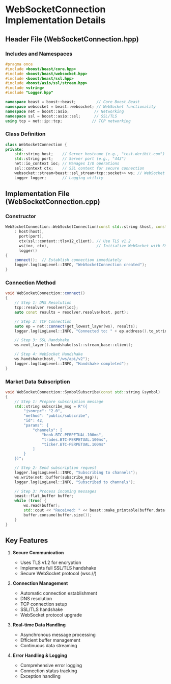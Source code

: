 # WebSocketConnection Implementation Details

## Header File (WebSocketConnection.hpp)

### Includes and Namespaces

```cpp
#pragma once
#include <boost/beast/core.hpp>
#include <boost/beast/websocket.hpp>
#include <boost/beast/ssl.hpp>
#include <boost/asio/ssl/stream.hpp>
#include <string>
#include "Logger.hpp"

namespace beast = boost::beast;         // Core Boost.Beast
namespace websocket = beast::websocket; // WebSocket functionality
namespace net = boost::asio;           // Networking
namespace ssl = boost::asio::ssl;      // SSL/TLS
using tcp = net::ip::tcp;             // TCP networking
```

### Class Definition

```cpp
class WebSocketConnection {
private:
    std::string host;    // Server hostname (e.g., "test.deribit.com")
    std::string port;    // Server port (e.g., "443")
    net::io_context ioc; // Manages I/O operations
    ssl::context ctx;    // SSL context for secure connection
    websocket::stream<beast::ssl_stream<tcp::socket>> ws; // WebSocket stream
    Logger logger;       // Logging utility
```

## Implementation File (WebSocketConnection.cpp)

### Constructor

```cpp
WebSocketConnection::WebSocketConnection(const std::string &host, const std::string &port)
    : host(host),
      port(port),
      ctx(ssl::context::tlsv12_client), // Use TLS v1.2
      ws(ioc, ctx),                     // Initialize WebSocket with SSL
      logger()
{
    connect();  // Establish connection immediately
    logger.log(LogLevel::INFO, "WebSocketConnection created");
}
```

### Connection Method

```cpp
void WebSocketConnection::connect()
{
    // Step 1: DNS Resolution
    tcp::resolver resolver{ioc};
    auto const results = resolver.resolve(host, port);

    // Step 2: TCP Connection
    auto ep = net::connect(get_lowest_layer(ws), results);
    logger.log(LogLevel::INFO, "Connected to: " + ep.address().to_string());

    // Step 3: SSL Handshake
    ws.next_layer().handshake(ssl::stream_base::client);

    // Step 4: WebSocket Handshake
    ws.handshake(host, "/ws/api/v2");
    logger.log(LogLevel::INFO, "Handshake completed");
}
```

### Market Data Subscription

```cpp
void WebSocketConnection::SymbolSubscribe(const std::string &symbol)
{
    // Step 1: Prepare subscription message
    std::string subscribe_msg = R"({
        "jsonrpc": "2.0",
        "method": "public/subscribe",
        "id": 42,
        "params": {
            "channels": [
                "book.BTC-PERPETUAL.100ms",
                "trades.BTC-PERPETUAL.100ms",
                "ticker.BTC-PERPETUAL.100ms"
            ]
        }
    })";

    // Step 2: Send subscription request
    logger.log(LogLevel::INFO, "Subscribing to channels");
    ws.write(net::buffer(subscribe_msg));
    logger.log(LogLevel::INFO, "Subscribed to channels");

    // Step 3: Process incoming messages
    beast::flat_buffer buffer;
    while (true) {
        ws.read(buffer);
        std::cout << "Received: " << beast::make_printable(buffer.data()) << std::endl;
        buffer.consume(buffer.size());
    }
}
```

## Key Features

1. **Secure Communication**

   - Uses TLS v1.2 for encryption
   - Implements full SSL/TLS handshake
   - Secure WebSocket protocol (wss://)

2. **Connection Management**

   - Automatic connection establishment
   - DNS resolution
   - TCP connection setup
   - SSL/TLS handshake
   - WebSocket protocol upgrade

3. **Real-time Data Handling**

   - Asynchronous message processing
   - Efficient buffer management
   - Continuous data streaming

4. **Error Handling & Logging**
   - Comprehensive error logging
   - Connection status tracking
   - Exception handling
